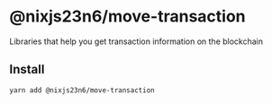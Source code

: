 # @nixjs23n6/move-transaction

Libraries that help you get transaction information on the blockchain

## Install

`yarn add @nixjs23n6/move-transaction`
